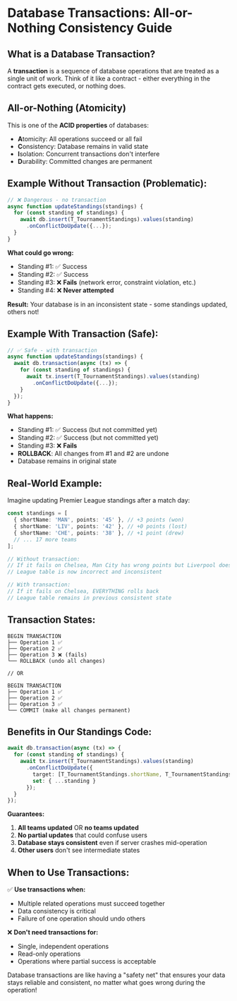 # Database Transactions: All-or-Nothing Consistency Guide

## What is a Database Transaction?

A **transaction** is a sequence of database operations that are treated as a single unit of work. Think of it like a contract - either everything in the contract gets executed, or nothing does.

## All-or-Nothing (Atomicity)

This is one of the **ACID properties** of databases:
- **A**tomicity: All operations succeed or all fail
- **C**onsistency: Database remains in valid state
- **I**solation: Concurrent transactions don't interfere
- **D**urability: Committed changes are permanent

## Example Without Transaction (Problematic):

```typescript
// ❌ Dangerous - no transaction
async function updateStandings(standings) {
  for (const standing of standings) {
    await db.insert(T_TournamentStandings).values(standing)
      .onConflictDoUpdate({...});
  }
}
```

**What could go wrong:**
- Standing #1: ✅ Success
- Standing #2: ✅ Success  
- Standing #3: ❌ **Fails** (network error, constraint violation, etc.)
- Standing #4: ❌ **Never attempted**

**Result:** Your database is in an inconsistent state - some standings updated, others not!

## Example With Transaction (Safe):

```typescript
// ✅ Safe - with transaction
async function updateStandings(standings) {
  await db.transaction(async (tx) => {
    for (const standing of standings) {
      await tx.insert(T_TournamentStandings).values(standing)
        .onConflictDoUpdate({...});
    }
  });
}
```

**What happens:**
- Standing #1: ✅ Success (but not committed yet)
- Standing #2: ✅ Success (but not committed yet)
- Standing #3: ❌ **Fails**
- **ROLLBACK**: All changes from #1 and #2 are undone
- Database remains in original state

## Real-World Example:

Imagine updating Premier League standings after a match day:

```typescript
const standings = [
  { shortName: 'MAN', points: '45' }, // +3 points (won)
  { shortName: 'LIV', points: '42' }, // +0 points (lost)
  { shortName: 'CHE', points: '38' }, // +1 point (drew)
  // ... 17 more teams
];

// Without transaction:
// If it fails on Chelsea, Man City has wrong points but Liverpool doesn't!
// League table is now incorrect and inconsistent

// With transaction:
// If it fails on Chelsea, EVERYTHING rolls back
// League table remains in previous consistent state
```

## Transaction States:

```
BEGIN TRANSACTION
├── Operation 1 ✅
├── Operation 2 ✅  
├── Operation 3 ❌ (fails)
└── ROLLBACK (undo all changes)

// OR

BEGIN TRANSACTION  
├── Operation 1 ✅
├── Operation 2 ✅
├── Operation 3 ✅
└── COMMIT (make all changes permanent)
```

## Benefits in Our Standings Code:

```typescript
await db.transaction(async (tx) => {
  for (const standing of standings) {
    await tx.insert(T_TournamentStandings).values(standing)
      .onConflictDoUpdate({
        target: [T_TournamentStandings.shortName, T_TournamentStandings.tournamentId],
        set: { ...standing }
      });
  }
});
```

**Guarantees:**
1. **All teams updated** OR **no teams updated**
2. **No partial updates** that could confuse users
3. **Database stays consistent** even if server crashes mid-operation
4. **Other users** don't see intermediate states

## When to Use Transactions:

✅ **Use transactions when:**
- Multiple related operations must succeed together
- Data consistency is critical
- Failure of one operation should undo others

❌ **Don't need transactions for:**
- Single, independent operations
- Read-only operations
- Operations where partial success is acceptable

Database transactions are like having a "safety net" that ensures your data stays reliable and consistent, no matter what goes wrong during the operation!
